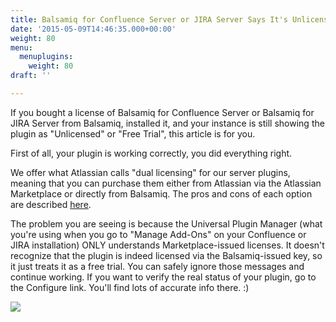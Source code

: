 ```yaml
---
title: Balsamiq for Confluence Server or JIRA Server Says It's Unlicensed, but It Is!
date: '2015-05-09T14:46:35.000+00:00'
weight: 80
menu:
  menuplugins:
    weight: 80
draft: ''

---
```


If you bought a license of Balsamiq for Confluence Server or Balsamiq for JIRA Server from Balsamiq, installed it, and your instance is still showing the plugin as "Unlicensed" or "Free Trial", this article is for you.

First of all, your plugin is working correctly, you did everything right.

We offer what Atlassian calls "dual licensing" for our server plugins, meaning that you can purchase them either from Atlassian via the Atlassian Marketplace or directly from Balsamiq. The pros and cons of each option are described [here](/sales/marketplace/).

The problem you are seeing is because the Universal Plugin Manager (what you're using when you go to "Manage Add-Ons" on your Confluence or JIRA installation) ONLY understands Marketplace-issued licenses. It doesn't recognize that the plugin is indeed licensed via the Balsamiq-issued key, so it just treats it as a free trial. You can safely ignore those messages and continue working. If you want to verify the real status of your plugin, go to the Configure link. You'll find lots of accurate info there. :)

[![](https://media.balsamiq.com/img/support/docs/confluence/unlicensed/upmlies.png)](https://media.balsamiq.com/img/support/docs/confluence/unlicensed/upmlies.png)
